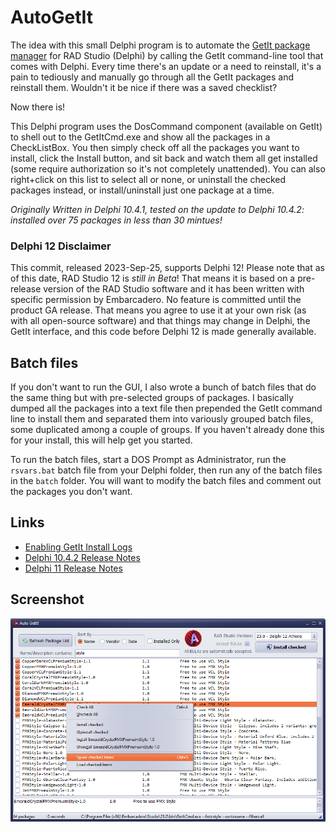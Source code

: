 # AutoGetIt
The idea with this small Delphi program is to automate the [GetIt package manager](http://docwiki.embarcadero.com/RADStudio/Sydney/en/Installing_a_Package_Using_GetIt_Package_Manager) for RAD Studio (Delphi) by calling the GetIt command-line tool that comes with Delphi.  Every time there's an update or a need to reinstall, it's a pain to tediously and manually go through all the GetIt packages and reinstall them. Wouldn't it be nice if there was a saved checklist?

Now there is!

This Delphi program uses the DosCommand component (available on GetIt) to shell out to the GetItCmd.exe and show all the packages in a CheckListBox. You then simply check off all the packages you want to install, click the Install button, and sit back and watch them all get installed (some require authorization so it's not completely unattended). You can also right+click on this list to select all or none, or uninstall the checked packages instead, or install/uninstall just one package at a time.

_Originally Written in Delphi 10.4.1, tested on the update to Delphi 10.4.2: installed over 75 packages in less than 30 mintues!_

### Delphi 12 Disclaimer

This commit, released 2023-Sep-25, supports Delphi 12! Please note that as of this date, RAD Studio 12 is _still in Beta_! That means it is based on a pre-release version of the RAD Studio software and it has been written with specific permission by Embarcadero. No feature is committed until the product GA release. That means you agree to use it at your own risk (as with all open-source software) and that things may change in Delphi, the GetIt interface, and this code before Delphi 12 is made generally available.

## Batch files

If you don't want to run the GUI, I also wrote a bunch of batch files that do the same thing but with pre-selected groups of packages.  I basically dumped all the packages into a text file then prepended the GetIt command line to install them and separated them into variously grouped batch files, some duplicated among a couple of groups. If you haven't already done this for your install, this will help get you started.

To run the batch files, start a DOS Prompt as Administrator, run the `rsvars.bat` batch file from your Delphi folder, then run any of the batch files in the `batch`  folder. You will want to modify the batch files and comment out the packages you don't want.

## Links

- [Enabling GetIt Install Logs](https://blog.marcocantu.com/blog/2018-july-getit-install-logs.html)
- [Delphi 10.4.2 Release Notes](http://docwiki.embarcadero.com/RADStudio/Sydney/en/Release_Notes)
- [Delphi 11 Release Notes](https://docwiki.embarcadero.com/RADStudio/Alexandria/en/Release_Notes)

## Screenshot

![Screenshot](./AutoGetIt.png)

